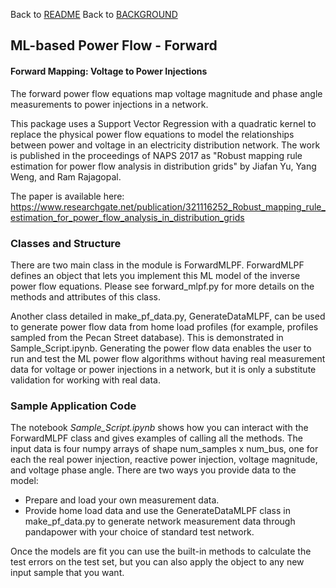 Back to [README](../README.md)
Back to [BACKGROUND](../docs/BACKGROUND.md)

## ML-based Power Flow - Forward

#### Forward Mapping: Voltage to Power Injections

The forward power flow equations map voltage magnitude and phase angle measurements to power injections
in a network.

This package uses a Support Vector Regression with a quadratic kernel to replace
the physical power flow equations to model the relationships between power and voltage in
an electricity distribution network. The work is published in the proceedings of NAPS
2017 as "Robust mapping rule estimation for power flow analysis in distribution grids"
by Jiafan Yu, Yang Weng, and Ram Rajagopal.

The paper is available here:
https://www.researchgate.net/publication/321116252_Robust_mapping_rule_estimation_for_power_flow_analysis_in_distribution_grids

### Classes and Structure

There are two main class in the module is ForwardMLPF. ForwardMLPF defines an object that lets you
implement this ML model of the inverse power flow equations. Please see forward_mlpf.py for more details on the methods and attributes of this class.

Another class detailed in make_pf_data.py, GenerateDataMLPF, can be used to generate power
flow data from home load profiles (for example, profiles sampled from the Pecan Street database).
This is demonstrated in Sample_Script.ipynb. Generating the power flow data enables
the user to run and test the ML power flow algorithms without having real measurement data
for voltage or power injections in a network, but it is only a substitute validation for working
with real data.

### Sample Application Code


The notebook *Sample_Script.ipynb* shows how you can interact with the ForwardMLPF class and
gives examples of calling all the methods. The input data is four numpy arrays of shape
num_samples x num_bus, one for each the real power injection, reactive power injection,
voltage magnitude, and voltage phase angle. There are two ways you provide data to the model:
- Prepare and load your own measurement data.
- Provide home load data and use the GenerateDataMLPF class in make_pf_data.py
to generate network measurement data through pandapower with your choice of standard test
network.

Once the models are fit you can use the built-in methods to calculate the test errors on
the test set, but you can also apply the object to any new input sample that you want.
